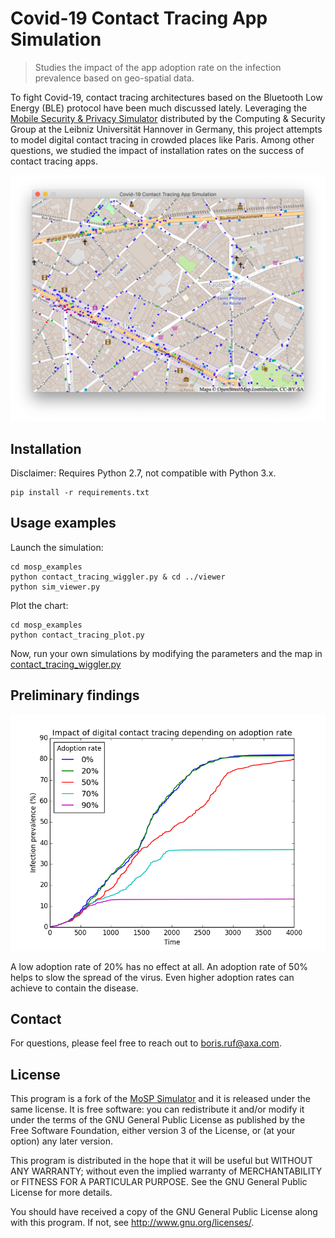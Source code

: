 # Covid-19 Contact Tracing App Simulation
> Studies the impact of the app adoption rate on the infection prevalence based on geo-spatial data.


To fight Covid-19, contact tracing architectures based on the Bluetooth Low Energy (BLE) protocol have been much discussed lately. Leveraging the [Mobile Security & Privacy Simulator](http://bhenne.github.io/MoSP/) distributed by the Computing & Security Group at the Leibniz Universität Hannover in Germany, this project attempts to model digital contact tracing in crowded places like Paris. Among other questions, we studied the impact of installation rates on the success of contact tracing apps.

![](doc/viewer.png?raw=true)

## Installation

Disclaimer: Requires Python 2.7, not compatible with Python 3.x.

```
pip install -r requirements.txt
```

## Usage examples

Launch the simulation:

```
cd mosp_examples
python contact_tracing_wiggler.py & cd ../viewer
python sim_viewer.py
```

Plot the chart:

```
cd mosp_examples
python contact_tracing_plot.py
```

Now, run your own simulations by modifying the parameters and the map in [contact_tracing_wiggler.py](mosp_examples/contact_tracing_wiggler.py)

## Preliminary findings
![](doc/chart.png?raw=true)

A low adoption rate of 20% has no effect at all. An adoption rate of 50% helps to slow the spread of the virus. Even higher adoption rates can achieve to contain the disease.

## Contact
For questions, please feel free to reach out to boris.ruf@axa.com.

## License

This program is a fork of the [MoSP Simulator](http://bhenne.github.io/MoSP/) and it is released under the same license. It is free software: you can redistribute it and/or modify it under the terms of the GNU General Public License as published by the Free Software Foundation, either version 3 of the License, or (at your option) any later version.

This program is distributed in the hope that it will be useful but WITHOUT ANY WARRANTY; without even the implied warranty of MERCHANTABILITY or FITNESS FOR A PARTICULAR PURPOSE.  See the GNU General Public License for more details.

You should have received a copy of the GNU General Public License along with this program. If not, see <http://www.gnu.org/licenses/>.
